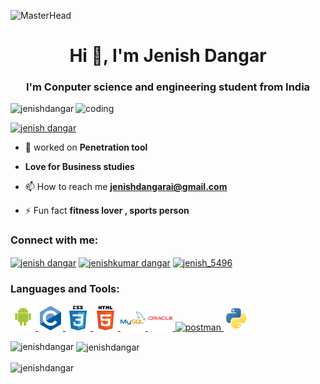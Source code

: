 ![MasterHead](https://www.google.com/imgres?imgurl=https%3A%2F%2Fgifdb.com%2Fimages%2Fhigh%2Ffast-green-stream-coding-kjuq7exuta2jv16v.gif&tbnid=Hxgi-l91HpB9BM&vet=12ahUKEwi4xsmflufAhVIMUQIHfdFB9YQMyglegUIARDpAg..i&imgrefurl=https%3A%2F%2Fgifdb.com%2Fcoding&docid=mdVHPyU3lxttxM&w=668&h=500&q=animated%20coding%20gif&hl=en&ved=2ahUKEwi4xsmfluf-AhVIMUQIHfdFB9YQMyglegUIARDpAg)
<h1 align="center">Hi 👋, I'm Jenish Dangar</h1>
<h3 align="center">I'm Conputer science and engineering student from India</h3>
<img align="right" alt="coding" width="400" src="https://camo.githubusercontent.com/5ddf73ad3a205111cf8c686f687fc216c2946a75005718c8da5b837ad9de78c9/68747470733a2f2f7468756d62732e6766796361742e636f6d2f4576696c4e657874446576696c666973682d736d616c6c2e676966">

<p align="left"> <img src="https://komarev.com/ghpvc/?username=jenishdangar&label=Profile%20views&color=0e75b6&style=flat" alt="jenishdangar" /> </p>

<p align="left"> <a href="https://twitter.com/jenish dangar" target="blank"><img src="https://img.shields.io/twitter/follow/jenish dangar?logo=twitter&style=for-the-badge" alt="jenish dangar" /></a> </p>

- 🔭 worked on **Penetration tool**

- **Love for Business studies**

- 📫 How to reach me **jenishdangarai@gmail.com**

- ⚡ Fun fact **fitness lover , sports person**

<h3 align="left">Connect with me:</h3>
<p align="left">
<a href="https://x.com/DangarJenish" target="blank"><img align="center" src="https://raw.githubusercontent.com/rahuldkjain/github-profile-readme-generator/master/src/images/icons/Social/twitter.svg" alt="jenish dangar" height="30" width="40" /></a>
<a href="https://www.linkedin.com/in/jenishkumar-dangar/" target="blank"><img align="center" src="https://raw.githubusercontent.com/rahuldkjain/github-profile-readme-generator/master/src/images/icons/Social/linked-in-alt.svg" alt="jenishkumar dangar" height="30" width="40" /></a>
<a href="https://instagram.com/jenish_5496" target="blank"><img align="center" src="https://raw.githubusercontent.com/rahuldkjain/github-profile-readme-generator/master/src/images/icons/Social/instagram.svg" alt="jenish_5496" height="30" width="40" /></a>
</p>

<h3 align="left">Languages and Tools:</h3>
<p align="left"> <a href="https://developer.android.com" target="_blank" rel="noreferrer"> <img src="https://raw.githubusercontent.com/devicons/devicon/master/icons/android/android-original-wordmark.svg" alt="android" width="40" height="40"/> </a> <a href="https://www.cprogramming.com/" target="_blank" rel="noreferrer"> <img src="https://raw.githubusercontent.com/devicons/devicon/master/icons/c/c-original.svg" alt="c" width="40" height="40"/> </a> <a href="https://www.w3schools.com/css/" target="_blank" rel="noreferrer"> <img src="https://raw.githubusercontent.com/devicons/devicon/master/icons/css3/css3-original-wordmark.svg" alt="css3" width="40" height="40"/> </a> <a href="https://www.w3.org/html/" target="_blank" rel="noreferrer"> <img src="https://raw.githubusercontent.com/devicons/devicon/master/icons/html5/html5-original-wordmark.svg" alt="html5" width="40" height="40"/> </a> <a href="https://www.mysql.com/" target="_blank" rel="noreferrer"> <img src="https://raw.githubusercontent.com/devicons/devicon/master/icons/mysql/mysql-original-wordmark.svg" alt="mysql" width="40" height="40"/> </a> <a href="https://www.oracle.com/" target="_blank" rel="noreferrer"> <img src="https://raw.githubusercontent.com/devicons/devicon/master/icons/oracle/oracle-original.svg" alt="oracle" width="40" height="40"/> </a> <a href="https://postman.com" target="_blank" rel="noreferrer"> <img src="https://www.vectorlogo.zone/logos/getpostman/getpostman-icon.svg" alt="postman" width="40" height="40"/> </a> <a href="https://www.python.org" target="_blank" rel="noreferrer"> <img src="https://raw.githubusercontent.com/devicons/devicon/master/icons/python/python-original.svg" alt="python" width="40" height="40"/> </a> </p>

<p><img align="left" src="https://github-readme-stats.vercel.app/api/top-langs?username=jenishdangar&show_icons=true&locale=en&layout=compact" alt="jenishdangar" /></p>

<p>&nbsp;<img align="center" src="https://github-readme-stats.vercel.app/api?username=jenishdangar&show_icons=true&locale=en" alt="jenishdangar" /></p>

<p><img align="center" src="https://github-readme-streak-stats.herokuapp.com/?user=jenishdangar&" alt="jenishdangar" /></p>
